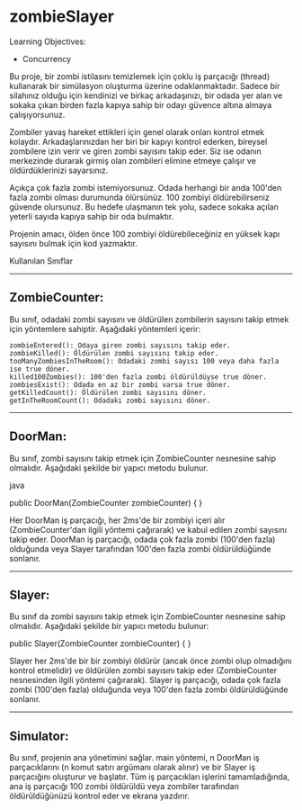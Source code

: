 # zombieSlayer

Learning Objectives:
- Concurrency

Bu proje, bir zombi istilasını temizlemek için çoklu iş parçacığı (thread) kullanarak bir simülasyon oluşturma üzerine odaklanmaktadır. Sadece bir silahınız olduğu için kendinizi ve birkaç arkadaşınızı, bir odada yer alan ve sokaka çıkan birden fazla kapıya sahip bir odayı güvence altına almaya çalışıyorsunuz.

Zombiler yavaş hareket ettikleri için genel olarak onları kontrol etmek kolaydır. Arkadaşlarınızdan her biri bir kapıyı kontrol ederken, bireysel zombilere izin verir ve giren zombi sayısını takip eder. Siz ise odanın merkezinde durarak girmiş olan zombileri elimine etmeye çalışır ve öldürdüklerinizi sayarsınız.

Açıkça çok fazla zombi istemiyorsunuz. Odada herhangi bir anda 100'den fazla zombi olması durumunda ölürsünüz. 100 zombiyi öldürebilirseniz güvende olursunuz. Bu hedefe ulaşmanın tek yolu, sadece sokaka açılan yeterli sayıda kapıya sahip bir oda bulmaktır.

Projenin amacı, ölden önce 100 zombiyi öldürebileceğiniz en yüksek kapı sayısını bulmak için kod yazmaktır.

Kullanılan Sınıflar
*********

ZombieCounter:
--
Bu sınıf, odadaki zombi sayısını ve öldürülen zombilerin sayısını takip etmek için yöntemlere sahiptir. Aşağıdaki yöntemleri içerir:

    zombieEntered(): Odaya giren zombi sayısını takip eder.
    zombieKilled(): Öldürülen zombi sayısını takip eder.
    tooManyZombiesInTheRoom(): Odadaki zombi sayısı 100 veya daha fazla ise true döner.
    killed100Zombies(): 100'den fazla zombi öldürüldüyse true döner.
    zombiesExist(): Odada en az bir zombi varsa true döner.
    getKilledCount(): Öldürülen zombi sayısını döner.
    getInTheRoomCount(): Odadaki zombi sayısını döner.
    
******************

DoorMan:
--
Bu sınıf, zombi sayısını takip etmek için ZombieCounter nesnesine sahip olmalıdır. Aşağıdaki şekilde bir yapıcı metodu bulunur.

java

public DoorMan(ZombieCounter zombieCounter) { }

Her DoorMan iş parçacığı, her 2ms'de bir zombiyi içeri alır (ZombieCounter'dan ilgili yöntemi çağırarak) ve kabul edilen zombi sayısını takip eder. DoorMan iş parçacığı, odada çok fazla zombi (100'den fazla) olduğunda veya Slayer tarafından 100'den fazla zombi öldürüldüğünde sonlanır.

********************

Slayer:
-
Bu sınıf da zombi sayısını takip etmek için ZombieCounter nesnesine sahip olmalıdır. Aşağıdaki şekilde bir yapıcı metodu bulunur:

  public Slayer(ZombieCounter zombieCounter) { }

Slayer her 2ms'de bir bir zombiyi öldürür (ancak önce zombi olup olmadığını kontrol etmelidir) ve öldürülen zombi sayısını takip eder (ZombieCounter nesnesinden ilgili yöntemi çağırarak). Slayer iş parçacığı, odada çok fazla zombi (100'den fazla) olduğunda veya 100'den fazla zombi öldürüldüğünde sonlanır.

************

Simulator:
--
Bu sınıf, projenin ana yönetimini sağlar. main yöntemi, n DoorMan iş parçacıklarını (n komut satırı argümanı olarak alınır) ve bir Slayer iş parçacığını oluşturur ve başlatır. Tüm iş parçacıkları işlerini tamamladığında, ana iş parçacığı 100 zombi öldürüldü veya zombiler tarafından öldürüldüğünüzü kontrol eder ve ekrana yazdırır.

